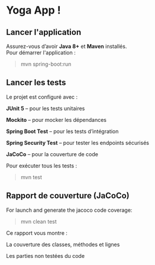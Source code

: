 # Yoga App !


## Lancer l'application

Assurez-vous d’avoir **Java 8+** et **Maven** installés.  
Pour démarrer l'application :

> mvn spring-boot:run

## Lancer les tests

Le projet est configuré avec :

**JUnit 5** – pour les tests unitaires

**Mockito** – pour mocker les dépendances

**Spring Boot Test** – pour les tests d’intégration

**Spring Security Test** – pour tester les endpoints sécurisés

**JaCoCo** – pour la couverture de code

Pour exécuter tous les tests :

> mvn test

## Rapport de couverture (JaCoCo)

For launch and generate the jacoco code coverage:
> mvn clean test

Ce rapport vous montre :

La couverture des classes, méthodes et lignes

Les parties non testées du code


